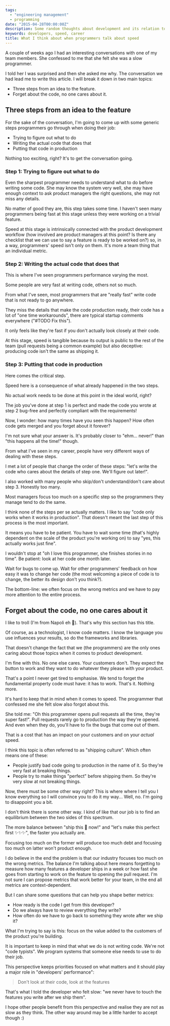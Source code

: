 ```yaml
---
tags:
  - "engineering management"
  - programming
date: "2015-04-28T00:00:00Z"
description: Some random thoughts about development and its relation to speed
keywords: developers, speed, career
title: What I think about when programmers talk about speed
---
```


A couple of weeks ago I had an interesting conversations with one of my team
members. She confessed to me that she felt she was a slow programmer.

I told her I was surprised and then she asked me why. The conversation we had
lead me to write this article. I will break it down in two main topics:

- Three steps from an idea to the feature.
- Forget about the code, no one cares about it.

## Three steps from an idea to the feature

For the sake of the conversation, I'm going to come up with some generic steps
programmers go through when doing their job:

- Trying to figure out what to do
- Writing the actual code that does that
- Putting that code in production

Nothing too exciting, right? It's to get the conversation going.

### Step 1: Trying to figure out what to do

Even the sharpest programmer needs to understand what to do before writing some
code. She may know the system very well, she may have enough context to ask
product managers the right questions, she may not miss any details.

No matter of good they are, this step takes some time. I haven't seen many
programmers being fast at this stage unless they were working on a trivial
feature.

Speed at this stage is intrinsically connected with the product development
workflow (how involved are product managers at this point? Is there any
checklist that we can use to say a feature is ready to be worked on?) so, in a
way, programmers' speed isn't only on them. It's more a team thing that an
individual metric.

### Step 2: Writing the actual code that does that

This is where I've seen programmers performance varying the most.

Some people are very fast at writing code, others not so much.

From what I've seen, most programmers that are "really fast" write code that is
not ready to go anywhere.

They miss the details that make the code production ready, their code has a lot
of "one time workarounds", there are typical startup comments everywhere ("#TODO
Fix this").

It only feels like they're fast if you don't actually look closely at their
code.

At this stage, speed is tangible because its output is public to the rest of the
team (pull requests being a common example) but also deceptive: producing code
isn't the same as shipping it.

### Step 3: Putting that code in production

Here comes the critical step.

Speed here is a consequence of what already happened in the two steps.

No actual work needs to be done at this point in the ideal world, right?

The job you've done at step 1 is perfect and made the code you wrote at step 2
bug-free and perfectly compliant with the requirements!

Now, I wonder: how many times have you seen this happen? How often code gets
merged and you forget about it forever?

I'm not sure what your answer is. It's probably closer to "ehm... never!" than
"this happens all the time!" though.

From what I've seen in my career, people have very different ways of dealing
with these steps.

I met a lot of people that change the order of these steps: "let's write the
code who cares about the details of step one. We'll figure out later!".

I also worked with many people who skip/don't understand/don't care about step
3. Honestly too many.

Most managers focus too much on a specific step so the programmers they manage
tend to do the same.

I think none of the steps per se actually matters. I like to say "code only
works when it works in production". That doesn't meant the last step of this
process is the most important.

It means you have to be patient. You have to wait some time (that's highly
dependent on the scale of the product you're working on) to say "yes, this
actually works just fine".

I wouldn't stop at "oh I love this programmer, she finishes stories in no time".
Be patient: look at her code one month later.

Wait for bugs to come up. Wait for other programmers' feedback on how easy it
was to change her code (the most welcoming a piece of code is to change, the
better its design don't you think?).

The bottom-line: we often focus on the wrong metrics and we have to pay more
attention to the entire process.

## Forget about the code, no one cares about it

I like to troll (I'm from Napoli eh 🤌). That's why this section has this title.

Of course, as a technologist, I know code matters. I know the language you use
influences your results, so do the frameworks and libraries.

That doesn't change the fact that we (the programmers) are the only ones caring
about those topics when it comes to product development.

I'm fine with this. No one else cares. Your customers don't. They expect the
button to work and they want to do whatever they please with your product.

That's a point I never get tired to emphasise. We tend to forget the fundamental
property code must have: it has to work. That's it. Nothing more.

It's hard to keep that in mind when it comes to speed. The programmer that
confessed me she felt slow also forgot about this.

She told me: "Oh this programmer opens pull requests all the time, they're super
fast!". Pull requests rarely go to production the way they're opened. And even
when they do, you'll have to fix the bugs that come out of them.

That is a cost that has an impact on your customers and on your _actual_ speed.

I think this topic is often referred to as "shipping culture". Which often means
one of these:

- People justify bad code going to production in the name of it. So they're very
  fast at breaking things.
- People try to make things "perfect" before shipping them. So they're very slow
  at not breaking things.

Now, there must be some other way right? This is where where I tell you I know
everything so I will convince you to do it my way... Well, no. I'm going to
disappoint you a bit.

I don't think there is some other way. I kind of like that our job is to find an
equilibrium between the two sides of this spectrum.

The more balance between "ship this 💩 now!" and "let's make this perfect first
✨✨✨", the faster you actually are.

Focusing too much on the former will produce too much debt and focusing too much
on latter won't product enough.

I do believe in the end the problem is that our industry focuses too much on the
wrong metrics. The balance I'm talking about here means forgetting to measure
how many features a developer ships in a week or how fast she goes from starting
to work on the feature to opening the pull request. I'm not sure I can propose
metrics that work better for your team, in the end all metrics are
context-dependent.

But I can share some questions that can help you shape better metrics:

- How ready is the code I get from this developer?
- Do we always have to review everything they write?
- How often do we have to go back to something they wrote after we ship it?

What I'm trying to say is this: focus on the value added to the customers of the
product you're building.

It is important to keep in mind that what we do is not writing code. We're not
"code typists". We program systems that someone else needs to use to do their
job.

This perspective keeps priorities focused on what matters and it should play a
major role in "developers' performance":

> Don't look at their code, look at the features

That's what I told the developer who felt slow: "we never have to touch the
features you write after we ship them".

I hope other people benefit from this perspective and realise they are not as
slow as they think. The other way around may be a little harder to accept though
:)
